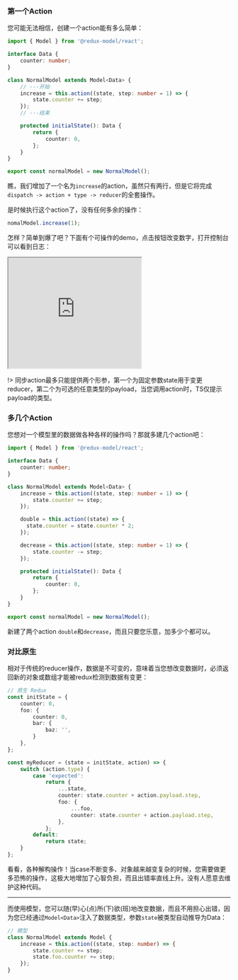 ### 第一个Action

您可能无法相信，创建一个action能有多么简单：

```typescript
import { Model } from '@redux-model/react';

interface Data {
    counter: number;
}

class NormalModel extends Model<Data> {
    // ---开始
    increase = this.action((state, step: number = 1) => {
        state.counter += step;
    });
    // ---结束

    protected initialState(): Data {
        return {
            counter: 0,
        };
    }
}

export const normalModel = new NormalModel();
```
瞧，我们增加了一个名为`increase`的action，虽然只有两行，但是它将完成`dispatch -> action + type -> reducer`的全套操作。

是时候执行这个action了，没有任何多余的操作：
```typescript
nomalModel.increase(1);
```
怎样？简单到爆了吧？下面有个可操作的demo，点击按钮改变数字，打开控制台可以看到日志：

<iframe src="https://redux-model.github.io/docs-runtime/normal-action.html" height="250"></iframe>

!> 同步action最多只能提供两个形参，第一个为固定参数state用于变更reducer，第二个为可选的任意类型的payload，当您调用action时，TS仅提示payload的类型。

### 多几个Action

您想对一个模型里的数据做各种各样的操作吗？那就多建几个action吧：

```typescript
import { Model } from '@redux-model/react';

interface Data {
    counter: number;
}

class NormalModel extends Model<Data> {
    increase = this.action((state, step: number = 1) => {
        state.counter += step;
    });

    double = this.action((state) => {
      state.counter = state.counter * 2;
    });

    decrease = this.action((state, step: number = 1) => {
        state.counter -= step;
    });

    protected initialState(): Data {
        return {
            counter: 0,
        };
    }
}

export const normalModel = new NormalModel();
```
新建了两个action `double`和`decrease`，而且只要您乐意，加多少个都可以。



### 对比原生

相对于传统的reducer操作，数据是不可变的，意味着当您想改变数据时，必须返回新的对象或数组才能被redux检测到数据有变更：
```typescript
// 原生 Redux
const initState = {
    counter: 0,
    foo: {
        counter: 0,
        bar: {
            baz: '',
        }
    },
};

const myReducer = (state = initState, action) => {
    switch (action.type) {
        case 'expected':
            return {
                ...state,
                counter: state.counter + action.payload.step,
                foo: {
                    ...foo,
                    counter: state.counter + action.payload.step,
                },
            };
        default:
            return state;
    }
};
```
看看，各种解构操作！当case不断变多、对象越来越变复杂的时候，您需要做更多恐怖的操作，这极大地增加了心智负担，而且出错率直线上升。没有人愿意去维护这种代码。

----------------------

而使用模型，您可以随(早)心(点)所(下)欲(班)地改变数据，而且不用担心出错，因为您已经通过`Model<Data>`注入了数据类型，参数`state`被类型自动推导为Data：
```typescript
// 模型
class NormalModel extends Model {
    increase = this.action((state, step: number) => {
        state.counter += step;
        state.foo.counter += step;
    });
}
```
